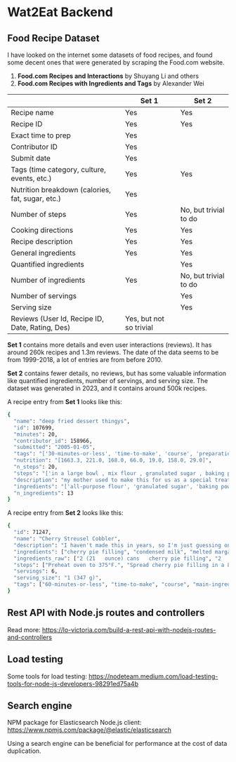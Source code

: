# Wat2Eat Backend

## Food Recipe Dataset

I have looked on the internet some datasets of food recipes, and found some decent ones that were generated by scraping the Food.com website.

1. **Food.com Recipes and Interactions** by Shuyang Li and others
2. **Food.com Recipes with Ingredients and Tags** by Alexander Wei

|                                                  | Set 1                   | Set 2                 |
| ------------------------------------------------ | ----------------------- | --------------------- |
| Recipe name                                      | Yes                     | Yes                   |
| Recipe ID                                        | Yes                     | Yes                   |
| Exact time to prep                               | Yes                     |                       |
| Contributor ID                                   | Yes                     |                       |
| Submit date                                      | Yes                     |                       |
| Tags (time category, culture, events, etc.)      | Yes                     | Yes                   |
| Nutrition breakdown (calories, fat, sugar, etc.) | Yes                     |                       |
| Number of steps                                  | Yes                     | No, but trivial to do |
| Cooking directions                               | Yes                     | Yes                   |
| Recipe description                               | Yes                     | Yes                   |
| General ingredients                              | Yes                     | Yes                   |
| Quantified ingredients                           |                         | Yes                   |
| Number of ingredients                            | Yes                     | No, but trivial to do |
| Number of servings                               |                         | Yes                   |
| Serving size                                     |                         | Yes                   |
| Reviews (User Id, Recipe ID, Date, Rating, Des)  | Yes, but not so trivial |

**Set 1** contains more details and even user interactions (reviews). It has around 260k recipes and 1.3m reviews. The date of the data seems to be from 1999-2018, a lot of entries are from before 2010.

**Set 2** contains fewer details, no reviews, but has some valuable information like quantified ingredients, number of servings, and serving size. The dataset was generated in 2023, and it contains around 500k recipes.

A recipe entry from **Set 1** looks like this:

```bash
{
  "name": "deep fried dessert thingys",
  "id": 107699,
  "minutes": 20,
  "contributor_id": 158966,
  "submitted": "2005-01-05",
  "tags": "['30-minutes-or-less', 'time-to-make', 'course', 'preparation', 'occasion', 'low-protein', 'desserts', 'deep-fry', 'stove-top', 'dietary', 'high-calcium', 'high-in-something', 'low-in-something', 'taste-mood', 'sweet', 'equipment', 'technique']",
  "nutrition": "[1663.3, 221.0, 168.0, 66.0, 19.0, 158.0, 29.0]",
  "n_steps": 20,
  "steps": "['in a large bowl , mix flour , granulated sugar , baking powder and salt', 'make a well in the center of the flour mixture , and pour in milk , vanilla , egg and 2 tablespoons oil', 'mix until smooth', 'heat remaining vegetable oil to 400 degrees in a small deep fryer', 'oil is hot enough when it starts to ripple', 'be careful not to overheat', 'butter one side of each bread slice', 'sprinkle the brown sugar and cinnamon evenly onto the buttered side of the bread slices', 'make sandwiches by placing the slices of bread together with the brown sugar on the inside', 'cut the sandwiches into quarters', 'now is a good time to test the oil by dropping in a very small amount of batter', 'batter should sizzle and brown in about 20 seconds', 'oil needs to be hot enough to melt the brown sugar inside the sandwiches but not so hot that it scorches the batter', 'dip the sandwiches into the batter mixture', 'using deep fryer tongs , carefully place the battered sandwiches into the heated oil', 'be cautious when deep frying', 'try to avoid burns from splattering hot oil', 'remove sandwiches from the oil when they are golden brown', 'set aside to cool for a couple of minutes', 'sprinkle with powdered sugar and serve']",
  "description": "my mother used to make this for us as a special treat. i don't know where she got this recipe or what it is called (hence the title). my husband loves this and encouraged me to submit it. this recipe is full of sugar and oil and is as unhealthy as a desert can be but very yummy.",
  "ingredients": "['all-purpose flour', 'granulated sugar', 'baking powder', 'salt', 'vanilla extract', 'egg', 'milk', 'vegetable oil', 'bread', 'brown sugar', 'ground cinnamon', 'butter', 'powdered sugar']",
  "n_ingredients": 13
}
```

A recipe entry from **Set 2** looks like this:

```bash
{
  "id": 71247,
  "name": "Cherry Streusel Cobbler",
  "description": "I haven't made this in years, so I'm just guessing on prep time.  I'm putting in the shortest bake time, so you might have to adjust.",
  "ingredients": ["cherry pie filling", "condensed milk", "melted margarine", "cinnamon", "nutmeg", "light brown sugar", "flour", "margarine", "chopped nuts", "oats", "butter - flavored cooking spray"],
  "ingredients_raw": ["2 (21   ounce) cans   cherry pie filling", "2       eggs", "1 (14   ounce) can   sweetened condensed milk (not evaporated)", "1/4  cup   melted margarine", "1/2  teaspoon    cinnamon", "1/4  teaspoon    nutmeg", "1/2  cup   firmly packed light brown sugar", "1/2  cup    self-rising flour", "1/4  cup    margarine", "1/2  cup   chopped nuts (chef's choice)", "1/2  cup    quick-cooking oats", "  butter-flavored cooking spray"],
  "steps": ["Preheat oven to 375°F.", "Spread cherry pie filling in a 8 x 8-inch square pan that hasbeen sprayed.", "In a medium-size bowl, beat eggs.", "Add milk, melted margarine, cinnamon, and nutmeg; mix well.", "Pour over cherry pie filling.", "In another medium size bowl, combine sugar and flour.", "Add margarine; with fork stir until crumbly.", "Add nuts and oats.", "Sprinkle over cobbler mixture.", "Bake 50 to 55 minutes or until set.", "Cool.", "Serve warm with ice cream or whipped topping.", "Refrigerate leftovers."],
  "servings": 6,
  "serving_size": "1 (347 g)",
  "tags": ["60-minutes-or-less", "time-to-make", "course", "main-ingredient", "cuisine", "preparation", "north-american", "cobblers-and-crisps", "desserts", "fruit", "oven", "pitted-fruit", "cherries", "equipment"]
}
```

## Rest API with Node.js routes and controllers

Read more: https://lo-victoria.com/build-a-rest-api-with-nodejs-routes-and-controllers

## Load testing

Some tools for load testing: https://nodeteam.medium.com/load-testing-tools-for-node-js-developers-98291ed75a4b

## Search engine

NPM package for Elasticsearch Node.js client: https://www.npmjs.com/package/@elastic/elasticsearch

Using a search engine can be beneficial for performance at the cost of data duplication.

